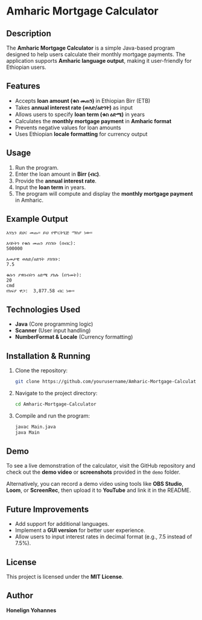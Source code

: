 # Amharic Mortgage Calculator

## Description

The **Amharic Mortgage Calculator** is a simple Java-based program designed to help users calculate their monthly mortgage payments. The application supports **Amharic language output**, making it user-friendly for Ethiopian users.

## Features

- Accepts **loan amount (ቁስ መጠን)** in Ethiopian Birr (ETB)
- Takes **annual interest rate (ወለድ/ዕድገት)** as input
- Allows users to specify **loan term (ቁስ ዕድሜ)** in years
- Calculates the **monthly mortgage payment** in **Amharic format**
- Prevents negative values for loan amounts
- Uses Ethiopian **locale formatting** for currency output

## Usage

1. Run the program.
2. Enter the loan amount in **Birr (ብር)**.
3. Provide the **annual interest rate**.
4. Input the **loan term** in years.
5. The program will compute and display the **monthly mortgage payment** in Amharic.

## Example Output

```
እንኳን ደህና መጡ። ይህ የሞርትጌጅ ማስያ ነው።

እባኮትን የቁስ መጠን ያስገቡ (በብር):
500000

አመታዊ ወለድ/ዕድገት ያስገቡ:
7.5

ቁሱን ያዋሱበትን ዕድሜ ያክሉ (በዓመት):
20
cmd
የክፍያ ዋጋ:  3,877.58 ብር ነው።
```

## Technologies Used

- **Java** (Core programming logic)
- **Scanner** (User input handling)
- **NumberFormat & Locale** (Currency formatting)

## Installation & Running

1. Clone the repository:
   ```bash
   git clone https://github.com/yourusername/Amharic-Mortgage-Calculator.git
   ```
2. Navigate to the project directory:
   ```bash
   cd Amharic-Mortgage-Calculator
   ```
3. Compile and run the program:
   ```bash
   javac Main.java
   java Main
   ```

## Demo

To see a live demonstration of the calculator, visit the GitHub repository and check out the **demo video** or **screenshots** provided in the `demo` folder.

Alternatively, you can record a demo video using tools like **OBS Studio**, **Loom**, or **ScreenRec**, then upload it to **YouTube** and link it in the README.

## Future Improvements

- Add support for additional languages.
- Implement a **GUI version** for better user experience.
- Allow users to input interest rates in decimal format (e.g., 7.5 instead of 7.5%).

## License

This project is licensed under the **MIT License**.

## Author

**Honelign Yohannes**

